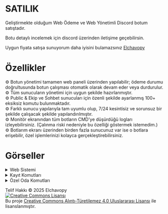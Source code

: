 # SATILIK

Geliştirmekte olduğum Web Ödeme ve Web Yönetimli Discord botum satıştadır.

Botu detaylı incelemek için discord üzerinden iletişime geçebilirsin.

Uygun fiyata satışa sunuyorum daha iyisini bulamazsınız <a href="http://discord.com/users/1067476859933179954">Elchavopy</a>
# Özellikler
⚙️ Botun yönetimi tamamen web paneli üzerinden yapılabilir; ödeme durumu doğrultusunda botun çalışması otomatik olarak devam eder veya durdurulur.<br>
⚙️ Tüm sunucuların yönetimi için uygun şekilde hazırlanmıştır.<br>
⚙️ Public & Ekip ve Sohbet sunucuları için özenli şekilde ayarlanmış 100+ eksiksiz komutu bulunmaktadır.<br>
⚙️ Farklı sunucu yapılarıyla tam uyumlu olup, 7/24 kesintisiz ve sorunsuz bir şekilde çalışacak şekilde yapılandırılmıştır.<br>
⚙️ Monitör ekranından tüm botların CMD'ye düşürdüğü logları izleyebilirsiniz. (Çalınma riski nedeniyle bu özelliği göstermek istemedim.)<br>
⚙️ Botlarım ekranı üzerinden birden fazla sunucunuz var ise o botlara erişebilir, özel işlemlerinizi kolayca gerçekleştirebilirsiniz.
# Görseller
<details>
<summary>Web Sistemi</summary>
 <img src="https://github.com/user-attachments/assets/a30447e9-e2e1-4787-aa07-5e1662a7c748" width="400"/><br>
 <img src="https://github.com/user-attachments/assets/c9b828d4-fc45-4f9a-a8f4-163038db9540" width="400"/><br>
 <img src="https://github.com/user-attachments/assets/80770e96-e739-4f99-bb7e-54e0fee75277" width="400"/><br>
 <img src="https://github.com/user-attachments/assets/2f361e50-f44f-48a1-a927-06f5394df8c8" width="400"/><br>
 <img src="https://github.com/user-attachments/assets/11814d4a-7a5b-41c2-ac22-4af58198784a" width="400"/><br>
 <img src="https://github.com/user-attachments/assets/eb784c8b-63dd-4458-ad43-e13f6f6f16f8" width="400"/><br>
 <img src="https://github.com/user-attachments/assets/c0774c71-e60f-44a3-9949-d2e50440477d" width="400"/><br>
</details>
<details>
<summary>Kayıt Komutları</summary>
<img src="https://github.com/user-attachments/assets/76dc3ef7-eed6-41ed-a19d-ab0b5b63a11a" width="400"/><br>
<img src="https://github.com/user-attachments/assets/b2400c65-6fbb-499d-8c03-c1e2099b6b7d" width="400"/><br>
<img src="https://github.com/user-attachments/assets/2ebcc655-4d76-4e6e-aab0-1057a99848c3" width="400"/><br>
<img src="https://github.com/user-attachments/assets/1d2a8f92-d2c2-4300-bb54-31b007adc642" width="400"/><br>
</details>
<details>
<summary>Özel Oda Komutları</summary>
<img src="https://github.com/user-attachments/assets/c611288f-dfee-4354-a179-7c6a0f4720cb" width="400"/><br>
</details>

Telif Hakkı © 2025 Elchavopy<br>
[![Creative Commons Lisansı](https://i.creativecommons.org/l/by-nd/4.0/88x31.png)](https://creativecommons.org/licenses/by-nd/4.0/)<br>
Bu proje [Creative Commons Alıntı-Türetilemez 4.0 Uluslararası Lisansı](https://creativecommons.org/licenses/by-nd/4.0/) ile lisanslanmıştır.
